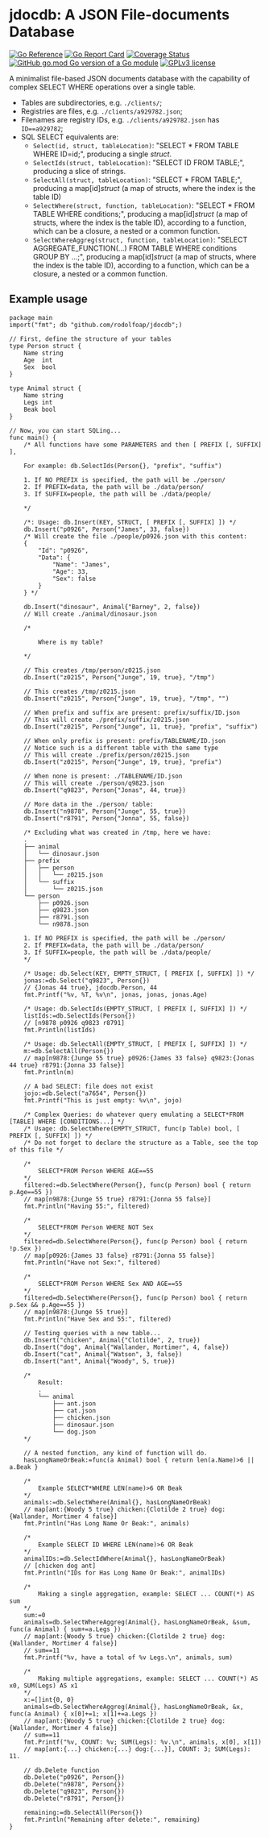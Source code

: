 # jdocdb: A JSON File-documents Database
[![Go Reference](https://pkg.go.dev/badge/github.com/rodolfoap/jdocdb.svg)](https://pkg.go.dev/github.com/rodolfoap/jdocdb)
[![Go Report Card](https://goreportcard.com/badge/github.com/rodolfoap/jdocdb)](https://goreportcard.com/report/github.com/rodolfoap/jdocdb)
[![Coverage Status](https://coveralls.io/repos/github/rodolfoap/jdocdb/badge.svg?branch=main)](https://coveralls.io/github/rodolfoap/jdocdb?branch=main)
[![GitHub go.mod Go version of a Go module](https://img.shields.io/github/go-mod/go-version/gomods/athens.svg)](https://github.com/gomods/athens)
[![GPLv3 license](https://img.shields.io/badge/License-GPLv3-blue.svg)](http://perso.crans.org/besson/LICENSE.html)

A minimalist file-based JSON documents database with the capability of complex SELECT WHERE operations over a single table.

* Tables are subdirectories, e.g. `./clients/`;
* Registries are files, e.g. `./clients/a929782.json`;
* Filenames are registry IDs, e.g. `./clients/a929782.json` has `ID==a929782`;
* SQL SELECT equivalents are:
	* `Select(id, struct, tableLocation)`: "SELECT * FROM TABLE WHERE ID=id;", producing a single _struct_.
	* `SelectIds(struct, tableLocation)`: "SELECT ID FROM TABLE;", producing a slice of strings.
	* `SelectAll(struct, tableLocation)`: "SELECT * FROM TABLE;", producing a map[id]_struct_ (a map of structs, where the index is the table ID)
	* `SelectWhere(struct, function, tableLocation)`: "SELECT * FROM TABLE WHERE conditions;", producing a map[id]_struct_ (a map of structs, where the index is the table ID), according to a function, which can be a closure, a nested or a common function.
	* `SelectWhereAggreg(struct, function, tableLocation)`: "SELECT AGGREGATE_FUNCTION(...) FROM TABLE WHERE conditions GROUP BY ...;", producing a map[id]_struct_ (a map of structs, where the index is the table ID), according to a function, which can be a closure, a nested or a common function.

## Example usage

```
package main
import("fmt"; db "github.com/rodolfoap/jdocdb";)

// First, define the structure of your tables
type Person struct {
	Name string
	Age  int
	Sex  bool
}

type Animal struct {
	Name string
	Legs int
	Beak bool
}

// Now, you can start SQLing...
func main() {
	/* All functions have some PARAMETERS and then [ PREFIX [, SUFFIX] ],

	For example: db.SelectIds(Person{}, "prefix", "suffix")

	1. If NO PREFIX is specified, the path will be ./person/
	2. If PREFIX=data, the path will be ./data/person/
	3. If SUFFIX=people, the path will be ./data/people/

	*/

	/*: Usage: db.Insert(KEY, STRUCT, [ PREFIX [, SUFFIX] ]) */
	db.Insert("p0926", Person{"James", 33, false})
	/* Will create the file ./people/p0926.json with this content:
	{
		"Id": "p0926",
		"Data": {
			"Name": "James",
			"Age": 33,
			"Sex": false
		}
	} */

	db.Insert("dinosaur", Animal{"Barney", 2, false})
	// Will create ./animal/dinosaur.json

	/*

		Where is my table?

	*/

	// This creates /tmp/person/z0215.json
	db.Insert("z0215", Person{"Junge", 19, true}, "/tmp")

	// This creates /tmp/z0215.json
	db.Insert("z0215", Person{"Junge", 19, true}, "/tmp", "")

	// When prefix and suffix are present: prefix/suffix/ID.json
	// This will create ./prefix/suffix/z0215.json
	db.Insert("z0215", Person{"Junge", 11, true}, "prefix", "suffix")

	// When only prefix is present: prefix/TABLENAME/ID.json
	// Notice such is a different table with the same type
	// This will create ./prefix/person/z0215.json
	db.Insert("z0215", Person{"Junge", 19, true}, "prefix")

	// When none is present: ./TABLENAME/ID.json
	// This will create ./person/q9823.json
	db.Insert("q9823", Person{"Jonas", 44, true})

	// More data in the ./person/ table:
	db.Insert("n9878", Person{"Junge", 55, true})
	db.Insert("r8791", Person{"Jonna", 55, false})

	/* Excluding what was created in /tmp, here we have:
	.
	├── animal
	│   └── dinosaur.json
	├── prefix
	│   ├── person
	│   │   └── z0215.json
	│   └── suffix
	│       └── z0215.json
	└── person
	    ├── p0926.json
	    ├── q9823.json
	    ├── r8791.json
	    └── n9878.json

	1. If NO PREFIX is specified, the path will be ./person/
	2. If PREFIX=data, the path will be ./data/person/
	3. If SUFFIX=people, the path will be ./data/people/
	*/

	/* Usage: db.Select(KEY, EMPTY_STRUCT, [ PREFIX [, SUFFIX] ]) */
	jonas:=db.Select("q9823", Person{})
	// {Jonas 44 true}, jdocdb.Person, 44
	fmt.Printf("%v, %T, %v\n", jonas, jonas, jonas.Age)

	/* Usage: db.SelectIds(EMPTY_STRUCT, [ PREFIX [, SUFFIX] ]) */
	listIds:=db.SelectIds(Person{})
	// [n9878 p0926 q9823 r8791]
	fmt.Println(listIds)

	/* Usage: db.SelectAll(EMPTY_STRUCT, [ PREFIX [, SUFFIX] ]) */
	m:=db.SelectAll(Person{})
	// map[n9878:{Junge 55 true} p0926:{James 33 false} q9823:{Jonas 44 true} r8791:{Jonna 33 false}]
	fmt.Println(m)

	// A bad SELECT: file does not exist
	jojo:=db.Select("a7654", Person{})
	fmt.Printf("This is just empty: %v\n", jojo)

	/* Complex Queries: do whatever query emulating a SELECT*FROM [TABLE] WHERE [CONDITIONS...] */
	/* Usage: db.SelectWhere(EMPTY_STRUCT, func(p Table) bool, [ PREFIX [, SUFFIX] ]) */
	/* Do not forget to declare the structure as a Table, see the top of this file */

	/*
		SELECT*FROM Person WHERE AGE==55
	*/
	filtered:=db.SelectWhere(Person{}, func(p Person) bool { return p.Age==55 })
	// map[n9878:{Junge 55 true} r8791:{Jonna 55 false}]
	fmt.Println("Having 55:", filtered)

	/*
		SELECT*FROM Person WHERE NOT Sex
	*/
	filtered=db.SelectWhere(Person{}, func(p Person) bool { return !p.Sex })
	// map[p0926:{James 33 false} r8791:{Jonna 55 false}]
	fmt.Println("Have not Sex:", filtered)

	/*
		SELECT*FROM Person WHERE Sex AND AGE==55
	*/
	filtered=db.SelectWhere(Person{}, func(p Person) bool { return p.Sex && p.Age==55 })
	// map[n9878:{Junge 55 true}]
	fmt.Println("Have Sex and 55:", filtered)

	// Testing queries with a new table...
	db.Insert("chicken", Animal{"Clotilde", 2, true})
	db.Insert("dog", Animal{"Wallander, Mortimer", 4, false})
	db.Insert("cat", Animal{"Watson", 3, false})
	db.Insert("ant", Animal{"Woody", 5, true})

	/*
		Result:
		.
		└── animal
		    ├── ant.json
		    ├── cat.json
		    ├── chicken.json
		    ├── dinosaur.json
		    └── dog.json
	*/

	// A nested function, any kind of function will do.
	hasLongNameOrBeak:=func(a Animal) bool { return len(a.Name)>6 || a.Beak }

	/*
		Example SELECT*WHERE LEN(name)>6 OR Beak
	*/
	animals:=db.SelectWhere(Animal{}, hasLongNameOrBeak)
	// map[ant:{Woody 5 true} chicken:{Clotilde 2 true} dog:{Wallander, Mortimer 4 false}]
	fmt.Println("Has Long Name Or Beak:", animals)

	/*
		Example SELECT ID WHERE LEN(name)>6 OR Beak
	*/
	animalIDs:=db.SelectIdWhere(Animal{}, hasLongNameOrBeak)
	// [chicken dog ant]
	fmt.Println("IDs for Has Long Name Or Beak:", animalIDs)

	/*
		Making a single aggregation, example: SELECT ... COUNT(*) AS sum
	*/
	sum:=0
	animals=db.SelectWhereAggreg(Animal{}, hasLongNameOrBeak, &sum, func(a Animal) { sum+=a.Legs })
	// map[ant:{Woody 5 true} chicken:{Clotilde 2 true} dog:{Wallander, Mortimer 4 false}]
	// sum==11
	fmt.Printf("%v, have a total of %v Legs.\n", animals, sum)

	/*
		Making multiple aggregations, example: SELECT ... COUNT(*) AS x0, SUM(Legs) AS x1
	*/
	x:=[]int{0, 0}
	animals=db.SelectWhereAggreg(Animal{}, hasLongNameOrBeak, &x, func(a Animal) { x[0]+=1; x[1]+=a.Legs })
	// map[ant:{Woody 5 true} chicken:{Clotilde 2 true} dog:{Wallander, Mortimer 4 false}]
	// sum==11
	fmt.Printf("%v, COUNT: %v; SUM(Legs): %v.\n", animals, x[0], x[1])
	// map[ant:{...} chicken:{...} dog:{...}], COUNT: 3; SUM(Legs): 11.

	// db.Delete function
	db.Delete("p0926", Person{})
	db.Delete("n9878", Person{})
	db.Delete("q9823", Person{})
	db.Delete("r8791", Person{})

	remaining:=db.SelectAll(Person{})
	fmt.Println("Remaining after delete:", remaining)
}
```
